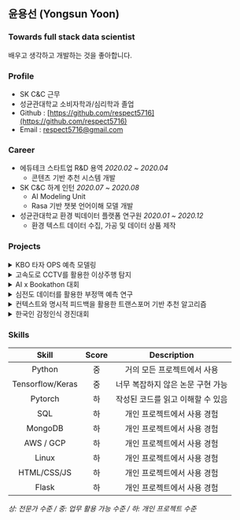 ## 윤용선 (Yongsun Yoon)


### Towards full stack data scientist
배우고 생각하고 개발하는 것을 좋아합니다.


### Profile
- SK C&C 근무 
- 성균관대학교 소비자학과/심리학과 졸업
- Github : [https://github.com/respect5716](https://github.com/respect5716)
- Email : [respect5716@gmail.com](mailto:respect5716@gmail.com)


### Career
- 에듀테크 스타트업 R&D 용역 *2020.02 ~ 2020.04*
  - 콘텐츠 기반 추천 시스템 개발
- SK C&C 하계 인턴 *2020.07 ~ 2020.08*
  - AI Modeling Unit
  - Rasa 기반 챗봇 언어이해 모델 개발
- 성균관대학교 환경 빅데이터 플랫폼 연구원 *2020.01 ~ 2020.12*
  - 환경 텍스트 데이터 수집, 가공 및 데이터 상품 제작


### Projects
<details>
<summary>KBO 타자 OPS 예측 모델링</summary>

* 2019년 2월 ~ 2019년 3월
* [DACON <KBO 타자 OPS 예측 모델링> 3위](https://dacon.io/competitions/official/62540/overview/)
* Ridge Regression

</details>

<details>
<summary>고속도로 CCTV를 활용한 이상주행 탐지</summary>
  
- 2019년 3월 ~ 2019년 7월
- 교내 대회 대상
- Convolutional LSTM Auto Encoder

</details>

<details>
<summary>AI x Bookathon 대회</summary>
  
- 2019년 11월
- 교내 대회 장려상 수상
- GPT-2

</details>

<details>
<summary>심전도 데이터를 활용한 부정맥 예측 연구</summary>
  
- 2019년 7월 ~ 2019년 12월
- 한국지능시스템학회 2020년 춘계학술대회
- 우수 논문상 수상
- Convolutional Neural Network

</details>

<details>
<summary>컨텍스트와 명시적 피드백을 활용한 트랜스포머 기반 추천 알고리즘</summary>
  
- 2019년 7월 ~ 2019년 12월
- 한국지능시스템학회 2020년 춘계학술대회
- Transformer

</details>

<details>
<summary>한국인 감정인식 경진대회</summary>
  
- 2020년 10월 ~ 2020년 12월
- [전남대학교 인공지능융합연구소 <제2회 한국인 감정인식 경진대회> 은상 수상](https://www.kaggle.com/c/2020kerc/overview)
- 김유정, 윤용선
- VGG
</details>


### Skills
| Skill | Score | Description |
| :---: | :---: | :---: |
| Python | 중 | 거의 모든 프로젝트에서 사용 |
| Tensorflow/Keras | 중 | 너무 복잡하지 않은 논문 구현 가능 |
| Pytorch | 하 | 작성된 코드를 읽고 이해할 수 있음 |
| SQL | 하 | 개인 프로젝트에서 사용 경험 |
| MongoDB | 하 | 개인 프로젝트에서 사용 경험 |
| AWS / GCP | 하 | 개인 프로젝트에서 사용 경험 |
| Linux | 하 | 개인 프로젝트에서 사용 경험 |
| HTML/CSS/JS | 하 | 개인 프로젝트에서 사용 경험 |
| Flask | 하 | 개인 프로젝트에서 사용 경험 |

*상: 전문가 수준 / 중: 업무 활용 가능 수준 / 하: 개인 프로젝트 수준*
